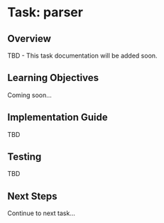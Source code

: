 # Task: parser

## Overview

TBD - This task documentation will be added soon.

## Learning Objectives

Coming soon...

## Implementation Guide

TBD

## Testing

TBD

## Next Steps

Continue to next task...
